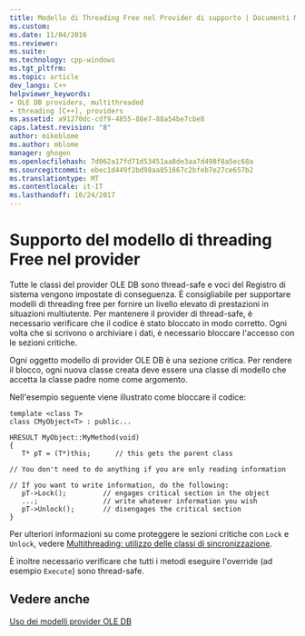 ```yaml
---
title: Modello di Threading Free nel Provider di supporto | Documenti Microsoft
ms.custom: 
ms.date: 11/04/2016
ms.reviewer: 
ms.suite: 
ms.technology: cpp-windows
ms.tgt_pltfrm: 
ms.topic: article
dev_langs: C++
helpviewer_keywords:
- OLE DB providers, multithreaded
- threading [C++], providers
ms.assetid: a91270dc-cdf9-4855-88e7-88a54be7cbe8
caps.latest.revision: "8"
author: mikeblome
ms.author: mblome
manager: ghogen
ms.openlocfilehash: 7d062a17fd71d53451aa8de3aa7d498f8a5ec68a
ms.sourcegitcommit: ebec1d449f2bd98aa851667c2bfeb7e27ce657b2
ms.translationtype: MT
ms.contentlocale: it-IT
ms.lasthandoff: 10/24/2017
---
```

# <a name="supporting-free-threading-in-your-provider"></a>Supporto del modello di threading Free nel provider
Tutte le classi del provider OLE DB sono thread-safe e voci del Registro di sistema vengono impostate di conseguenza. È consigliabile per supportare modelli di threading free per fornire un livello elevato di prestazioni in situazioni multiutente. Per mantenere il provider di thread-safe, è necessario verificare che il codice è stato bloccato in modo corretto. Ogni volta che si scrivono o archiviare i dati, è necessario bloccare l'accesso con le sezioni critiche.  
  
 Ogni oggetto modello di provider OLE DB è una sezione critica. Per rendere il blocco, ogni nuova classe creata deve essere una classe di modello che accetta la classe padre nome come argomento.  
  
 Nell'esempio seguente viene illustrato come bloccare il codice:  
  
```  
template <class T>  
class CMyObject<T> : public...  
  
HRESULT MyObject::MyMethod(void)  
{  
   T* pT = (T*)this;      // this gets the parent class   
  
// You don't need to do anything if you are only reading information  
  
// If you want to write information, do the following:  
   pT->Lock();         // engages critical section in the object  
   ...;                // write whatever information you wish  
   pT->Unlock();       // disengages the critical section  
}  
```  
  
 Per ulteriori informazioni su come proteggere le sezioni critiche con `Lock` e `Unlock`, vedere [Multithreading: utilizzo delle classi di sincronizzazione](../../parallel/multithreading-how-to-use-the-synchronization-classes.md).  
  
 È inoltre necessario verificare che tutti i metodi eseguire l'override (ad esempio `Execute`) sono thread-safe.  
  
## <a name="see-also"></a>Vedere anche  
 [Uso dei modelli provider OLE DB](../../data/oledb/working-with-ole-db-provider-templates.md)